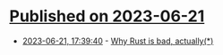 # [Published on 2023-06-21](index.md)

* [2023-06-21, 17:39:40](https://lobste.rs/s/xfe52b/why_rust_is_bad_actually) - [Why Rust is bad, actually(*)](https://www.youtube.com/watch?v=4pOd7Fk84VA)
